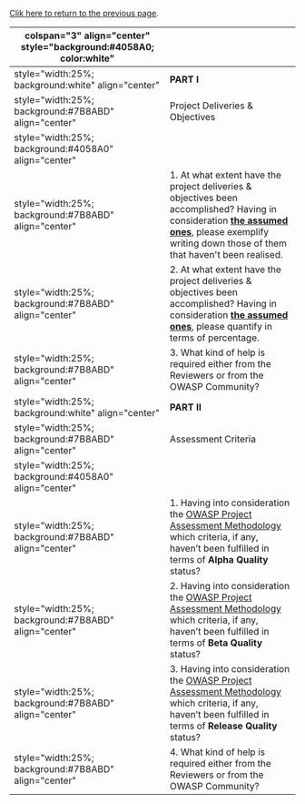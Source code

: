 [Clik here to return to the previous
page](Project_Information:template_Application_Security_Verification_Standard "wikilink").

| colspan="3" align="center" style="background:\#4058A0; color:white" | <font color="white">**FINAL REVIEW**                                                                                                                                                                                                                                                                       |
| ------------------------------------------------------------------- | ---------------------------------------------------------------------------------------------------------------------------------------------------------------------------------------------------------------------------------------------------------------------------------------------------------- |
| style="width:25%; background:white" align="center"                  | **PART I**                                                                                                                                                                                                                                                                                                 |
| style="width:25%; background:\#7B8ABD" align="center"               | Project Deliveries & Objectives                                                                                                                                                                                                                                                                            |
| style="width:25%; background:\#4058A0" align="center"               | <font color="white">**QUESTIONS**                                                                                                                                                                                                                                                                          |
| style="width:25%; background:\#7B8ABD" align="center"               | 1\. At what extent have the project deliveries & objectives been accomplished? Having in consideration [**the assumed ones**](OWASP_Summer_of_Code_2008_Applications#OWASP_Application_Security_Verification_Standard "wikilink"), please exemplify writing down those of them that haven't been realised. |
| style="width:25%; background:\#7B8ABD" align="center"               | 2\. At what extent have the project deliveries & objectives been accomplished? Having in consideration [**the assumed ones**](OWASP_Summer_of_Code_2008_Applications#OWASP_Application_Security_Verification_Standard "wikilink"), please quantify in terms of percentage.                                 |
| style="width:25%; background:\#7B8ABD" align="center"               | 3\. What kind of help is required either from the Reviewers or from the OWASP Community?                                                                                                                                                                                                                   |
| style="width:25%; background:white" align="center"                  | **PART II**                                                                                                                                                                                                                                                                                                |
| style="width:25%; background:\#7B8ABD" align="center"               | Assessment Criteria                                                                                                                                                                                                                                                                                        |
| style="width:25%; background:\#4058A0" align="center"               | <font color="white">**QUESTIONS**                                                                                                                                                                                                                                                                          |
| style="width:25%; background:\#7B8ABD" align="center"               | 1\. Having into consideration the [OWASP Project Assessment Methodology](:Category:OWASP_Project_Assessment "wikilink") which criteria, if any, haven’t been fulfilled in terms of **Alpha Quality** status?                                                                                               |
| style="width:25%; background:\#7B8ABD" align="center"               | 2\. Having into consideration the [OWASP Project Assessment Methodology](:Category:OWASP_Project_Assessment "wikilink") which criteria, if any, haven’t been fulfilled in terms of **Beta Quality** status?                                                                                                |
| style="width:25%; background:\#7B8ABD" align="center"               | 3\. Having into consideration the [OWASP Project Assessment Methodology](:Category:OWASP_Project_Assessment "wikilink") which criteria, if any, haven’t been fulfilled in terms of **Release Quality** status?                                                                                             |
| style="width:25%; background:\#7B8ABD" align="center"               | 4\. What kind of help is required either from the Reviewers or from the OWASP Community?                                                                                                                                                                                                                   |